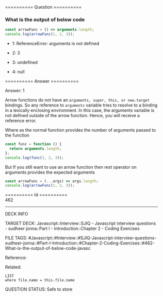 ========== Question ==========  

### What is the output of below code

```javascript
const arrowFunc = () => arguments.length;
console.log(arrowFunc(1, 2, 3));
```

- 1: ReferenceError: arguments is not defined

- 2: 3

- 3: undefined

- 4: null  

========== Answer ==========  

Answer: 1

Arrow functions do not have an `arguments, super, this, or new.target` bindings.
So any reference to `arguments` variable tries to resolve to a binding in a
lexically enclosing environment. In this case, the arguments variable is not
defined outside of the arrow function. Hence, you will receive a reference
error.

Where as the normal function provides the number of arguments passed to the
function

```javascript
const func = function () {
  return arguments.length;
};
console.log(func(1, 2, 3));
```

But If you still want to use an arrow function then rest operator on arguments
provides the expected arguments

```javascript
const arrowFunc = (...args) => args.length;
console.log(arrowFunc(1, 2, 3));
```

========== Id ==========  
462

---

DECK INFO

TARGET DECK: Javascript::Interview::SJIQ - Javascript interview questions - sudheer jonna::Part I - Introduction::Chapter 2 - Coding Exercises

FILE TAGS: #Javascript::#Interview::#SJIQ-Javascript-interview-questions-sudheer-jonna::#Part-I-Introduction::#Chapter-2-Coding-Exercises::#462-What-is-the-output-of-below-code-javasc

Reference:

Related:

```dataview
LIST
where file.name = this.file.name
```

QUESTION STATUS: Safe to store
